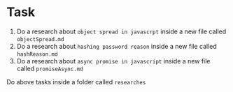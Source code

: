# Task

1. Do a research about `object spread in javascrpt` inside a new file called `objectSpread.md`
2. Do a research about `hashing password reason` inside a new file called `hashReason.md`
3. Do a research about `async promise in javascript` inside a new file called `promiseAsync.md`

Do above tasks inside a folder called `researches`